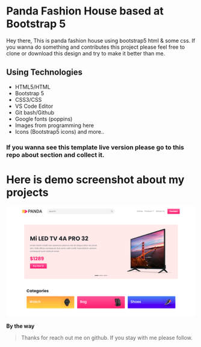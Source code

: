 # Panda Fashion House based at Bootstrap 5

Hey there, This is panda fashion house using bootstrap5 html & some css. If you wanna do something and contributes this project please feel free to clone or download this design and try to make it better than me.

## Using Technologies
- HTML5/HTML
- Bootstrap 5
- CSS3/CSS
- VS Code Editor
- Git bash/Github
- Google fonts (poppins)
- Images from programming here
- Icons (Bootstrap5 icons)
and more..


### If you wanna see this template live version please go to this repo about section and collect it. 

# Here is demo screenshot about my projects 
![Screenshot](screenshot.png)

**By the way**
> Thanks for reach out me on github. If you stay with me please follow.
